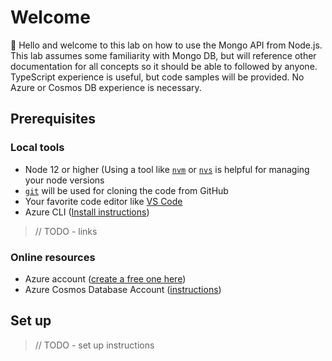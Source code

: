 # Welcome

👋 Hello and welcome to this lab on how to use the Mongo API from Node.js. This lab assumes some familiarity with Mongo DB, but will reference other documentation for all concepts so it should be able to followed by anyone. TypeScript experience is useful, but code samples will be provided. No Azure or Cosmos DB experience is necessary.

## Prerequisites

### Local tools

- Node 12 or higher (Using a tool like [`nvm`](https://github.com/nvm-sh/nvm) or [`nvs`](https://github.com/jasongin/nvs) is helpful for managing your node versions
- [`git`](https://git-scm.com/) will be used for cloning the code from GitHub
- Your favorite code editor like [VS Code](https://code.visualstudio.com/Download)
- Azure CLI ([Install instructions](https://docs.microsoft.com/en-us/cli/azure/install-azure-cli?view=azure-cli-latest))

> // TODO - links

### Online resources

- Azure account ([create a free one here](https://azure.microsoft.com/en-us/free/))
- Azure Cosmos Database Account ([instructions](https://docs.microsoft.com/en-us/azure/cosmos-db/create-mongodb-nodejs#sign-in-to-azure))

## Set up

> // TODO - set up instructions